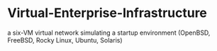 # Virtual-Enterprise-Infrastructure
a six-VM virtual network simulating a startup environment (OpenBSD, FreeBSD, Rocky Linux, Ubuntu, Solaris)
